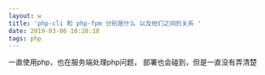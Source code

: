 ```yaml
---
layout: w
title: 'php-cli 和 php-fpm 分别是什么 以及他们之间的关系 '
date: 2019-03-06 10:28:18
tags: php
---
```


一直使用php，也在服务端处理php问题， 部署也会碰到，但是一直没有弄清楚



